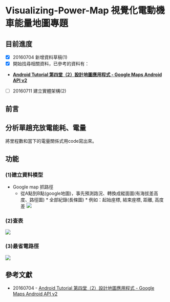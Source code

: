 # Visualizing-Power-Map    視覺化電動機車能量地圖專題

## 目前進度
 - [x] 20160704 新增資料草稿(1)
  - [x] 開始找尋相關資料，已參考的資料有：
  *  **[Android Tutorial 第四堂（2）設計地圖應用程式 - Google Maps Android API v2](http://www.codedata.com.tw/mobile/android-tutorial-the-4th-class-google-maps-android-api-v2/)**
  
 - [ ] 20160711 建立實體架構(2)




## 前言


## 分析單趟充放電能耗、電量
將里程數和當下的電量關係式用code寫出來。








## 功能

### (1)建立資料模型
* Google map 抓路徑
	* 從A點到B點(google地圖)，事先預測路況、轉換成縱面圖(有海拔差高度、路徑圖)
			* 全部紀錄(長條圖)
				* 例如：起始座標, 結束座標, 距離, 高度差
![](https://i.imgur.com/9TO9pQh.jpg)





### (2)查表
![](https://i.imgur.com/XLcXnSV.jpg)



### (3)最省電路徑
![](https://i.imgur.com/xmEG8nX.jpg)





## 參考文獻
* 20160704 - [Android Tutorial 第四堂（2）設計地圖應用程式 - Google Maps Android API v2](http://www.codedata.com.tw/mobile/android-tutorial-the-4th-class-google-maps-android-api-v2/)

